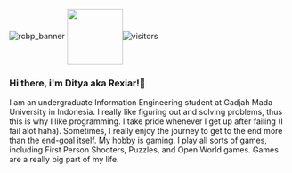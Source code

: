 ![rcbp_banner](https://user-images.githubusercontent.com/24343313/148791734-b86bee40-09ad-408b-bb97-0358cde9c14e.png)
<a href="https://twitter.com/gelutmulu" target="blank"><img align="center" src="Uhttps://user-images.githubusercontent.com/24343313/148798766-1f80a039-c1b4-425f-9d20-513544bd098c.png" height="100" /></a>![visitors](https://visitor-badge.glitch.me/badge?page_id=rexiar.visitor-badge)
### Hi there, i'm Ditya aka Rexiar!👋
I am an undergraduate Information Engineering student at Gadjah Mada University in Indonesia. I really like figuring out and solving problems, thus this is why I like programming. I take pride whenever I get up after failing (I fail alot haha). Sometimes, I really enjoy the journey to get to the end more than the end-goal itself.
My hobby is gaming. I play all sorts of games, including First Person Shooters, Puzzles, and Open World games. Games are a really big part of my life.
